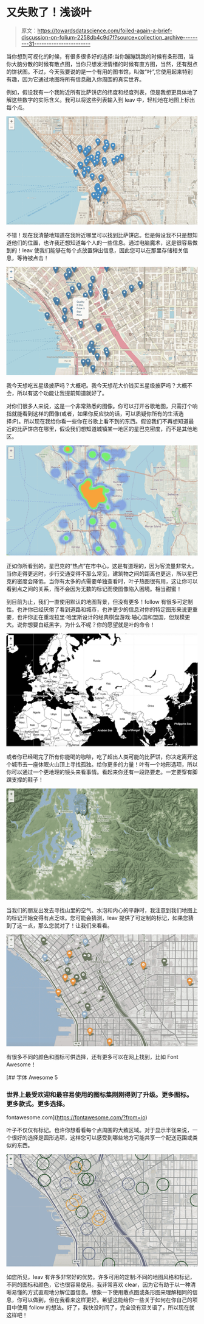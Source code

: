 # 又失败了！浅谈叶

> 原文：<https://towardsdatascience.com/foiled-again-a-brief-discussion-on-folium-2258db4c9d7f?source=collection_archive---------31----------------------->

当你想到可视化的时候，有很多很多好的选择:当你蹦蹦跳跳的时候有条形图，当你大脑分散的时候有散点图，当你只想发泄情绪的时候有直方图，当然，还有甜点的饼状图。不过，今天我要说的是一个有用的图书馆，叫做“叶”,它使用起来特别有趣，因为它通过地图将所有信息融入你周围的真实世界。

例如，假设我有一个我附近所有比萨饼店的纬度和经度列表，但是我想更具体地了解这些数字的实际含义。我可以将这些列表输入到 leav 中，轻松地在地图上标出每个点。

![](img/e0d680e1438a5cf1460d5249b2595bb8.png)

不错！现在我清楚地知道在我附近哪里可以找到比萨饼店。但是假设我不只是想知道他们的位置，也许我还想知道每个人的一些信息。通过电脑魔术，这是很容易做到的！leav 使我们能够在每个点放置弹出信息，因此您可以在那里存储相关信息，等待被点击！

![](img/fa7ac7e87c6280962e3f2baf0e9850bb.png)

我今天想吃五星级披萨吗？大概吧。我今天想花大价钱买五星级披萨吗？大概不会，所以有这个功能让我提前知道就好了。

对你们很多人来说，这是一个非常熟悉的图像。你可以打开谷歌地图，只需打个响指就能看到这样的图像(或者，如果你反应快的话，可以质疑你所有的生活选择:P)。所以现在我给你看一些你在谷歌上看不到的东西。假设我们不再想知道最近的比萨饼店在哪里，假设我们想知道城镇某一地区的星巴克密度，而不是其他地区。

![](img/323fbf8bd801d91cb310c2f5fb73557b.png)

正如你所看到的，星巴克的“热点”在市中心，这是有道理的，因为客流量非常大。当你走得更远时，步行交通变得不那么常见，建筑物之间的距离也更远，所以星巴克的密度会降低。当你有太多的点需要单独查看时，叶子热图很有用，这让你可以看到点之间的关系，而不会因为无数的标记而使图像陷入困境。相当甜蜜！

到目前为止，我们一直使用默认的地图背景，但没有更多！follow 有很多可定制性。也许你已经厌倦了看到道路和城市，也许更少的信息对你的特定图形来说更重要，也许你正在重现拉里·哈里斯设计的经典棋盘游戏:轴心国和盟国，但规模更大。说你想要白纸黑字，为什么不呢？你的愿望就是叶的命令！

![](img/4cc7f90652be0d88ace1da9aef52f077.png)

或者你已经喝完了所有你能喝的咖啡，吃了超出人类可能的比萨饼，你决定离开这个城市去一座休眠火山顶上寻找孤独。给你更多的力量！叶有一个地形选项，所以你可以通过一个更地理的镜头来看事情。看起来你还有一段路要走。一定要穿有脚踝支撑的鞋子！

![](img/491d101474a109d43785a304f844eef3.png)

当我们的朋友出发去寻找山里的空气、水泡和内心的平静时，我注意到我们地图上的标记开始变得有点乏味。您可能会猜测，leav 提供了可定制的标记，如果您猜到了这一点，那么您就对了！让我们来看看。

![](img/e3c11d1ca838247007fd90134b40d132.png)

有很多不同的颜色和图标可供选择，还有更多可以在网上找到，比如 Font Awesome！

[](https://fontawesome.com/?from=io) [## 字体 Awesome 5

### 世界上最受欢迎和最容易使用的图标集刚刚得到了升级。更多图标。更多款式。更多选择。

fontawesome.com](https://fontawesome.com/?from=io) 

叶子不仅仅有标记。也许你想看看每个点周围的大致区域。对于显示半径来说，一个很好的选择是圆形选项，这样您可以感受到哪些地方可能共享一个配送范围或类似的东西。

![](img/76361229a0eaae12256dbd48c072a4c5.png)

如您所见，leav 有许多非常好的优势。许多可用的定制:不同的地图风格和标记，不同的图标和颜色，它也很容易使用。我非常喜欢 clear，因为它有助于以一种清晰易懂的方式直观地分解位置信息。想象一下使用散点图或条形图来理解相同的信息，你可以做到，但在我看来这样更好。希望这能给你一些关于如何在你自己的项目中使用 follow 的想法。好了，我快没时间了，完全没有双关语了，所以现在就这样吧！